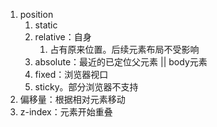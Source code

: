 1. position
	1. static
	2. relative：自身
		1. 占有原来位置。后续元素布局不受影响
	3. absolute：最近的已定位父元素 || body元素
	4. fixed：浏览器视口
	5. sticky。部分浏览器不支持
2. 偏移量：根据相对元素移动
3. z-index：元素开始重叠